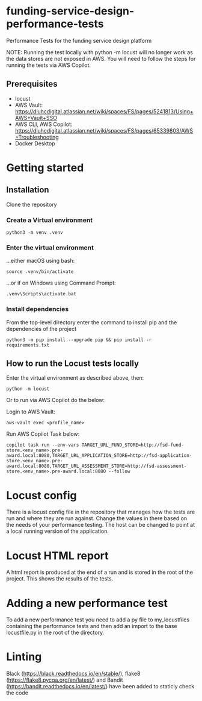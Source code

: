 # funding-service-design-performance-tests
Performance Tests for the funding service design platform

NOTE: Running the test locally with python -m locust will no longer work as the data stores are not exposed in AWS. You will need to follow the steps for running the tests via AWS Copilot.  

## Prerequisites
- locust
- AWS Vault: https://dluhcdigital.atlassian.net/wiki/spaces/FS/pages/5241813/Using+AWS+Vault+SSO
- AWS CLI, AWS Copilot: https://dluhcdigital.atlassian.net/wiki/spaces/FS/pages/65339803/AWS+Troubleshooting
- Docker Desktop 

# Getting started

## Installation

Clone the repository

### Create a Virtual environment

    python3 -m venv .venv

### Enter the virtual environment

...either macOS using bash:

    source .venv/bin/activate

...or if on Windows using Command Prompt:

    .venv\Scripts\activate.bat

### Install dependencies
From the top-level directory enter the command to install pip and the dependencies of the project

    python3 -m pip install --upgrade pip && pip install -r requirements.txt

## How to run the Locust tests locally
Enter the virtual environment as described above, then:

    python -m locust

Or to run via AWS Copilot do the below:

Login to AWS Vault:

    aws-vault exec <profile_name>

Run AWS Copilot Task below:

    copilot task run --env-vars TARGET_URL_FUND_STORE=http://fsd-fund-store.<env_name>.pre-award.local:8080,TARGET_URL_APPLICATION_STORE=http://fsd-application-store.<env_name>.pre-award.local:8080,TARGET_URL_ASSESSMENT_STORE=http://fsd-assessment-store.<env_name>.pre-award.local:8080 --follow



# Locust config
There is a locust config file in the repository that manages how the tests are run and where they are run against. Change the values in there based on the needs of your performance testing. The host can be changed to point at a local running version of the application.

# Locust HTML report
A html report is produced at the end of a run and is stored in the root of the project. This shows the results of the tests.

# Adding a new performance test
To add a new performance test you need to add a py file to my_locustfiles containing the performance tests and then add an import to the base locustfile.py in the root of the directory.

# Linting
Black (https://black.readthedocs.io/en/stable/), flake8 (https://flake8.pycqa.org/en/latest/) and Bandit (https://bandit.readthedocs.io/en/latest/) have been added to staticly check the code
